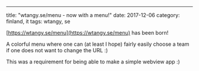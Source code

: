---
title: "wtangy.se/menu - now with a menu!"
date: 2017-12-06
category: finland, it
tags: wtangy, se

[https://wtangy.se/menu](https://wtangy.se/menu) has been born!

A colorful menu where one can (at least I hope) fairly easily choose a team if one does not want to change the URL :)

This was a requirement for being able to make a simple webview app :)
